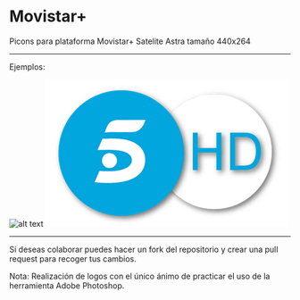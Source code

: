 # Movistar+

Picons para plataforma Movistar+ Satelite Astra tamaño 440x264

----
Ejemplos:

![alt text](https://raw.githubusercontent.com/rulogarcillan/picons_movistarplus/master/picon/1_0_1_77BC_40A_1_C00000_0_0_0.png=100x20)
![alt text](https://raw.githubusercontent.com/rulogarcillan/picons_movistarplus/master/picon/1_0_19_7536_426_1_C00000_0_0_0.png)

----
Si deseas colaborar puedes hacer un fork del repositorio y crear una pull request para recoger tus cambios.

Nota: Realización de logos con el único ánimo de practicar el uso de la herramienta Adobe Photoshop.




